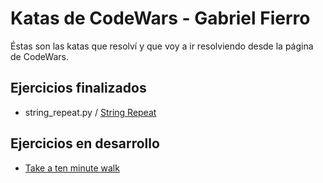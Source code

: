 # Katas de CodeWars - Gabriel Fierro

Éstas son las katas que resolví y que voy a ir resolviendo desde la página de CodeWars.

## Ejercicios finalizados

- string_repeat.py / [String Repeat](https://www.codewars.com/kata/57a0e5c372292dd76d000d7e)

## Ejercicios en desarrollo

- [Take a ten minute walk](https://www.codewars.com/kata/54da539698b8a2ad76000228)